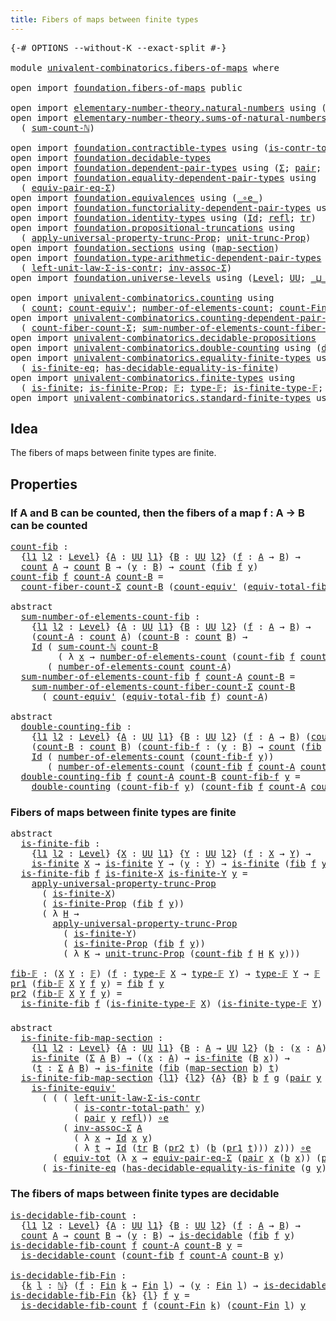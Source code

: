 ```yaml
---
title: Fibers of maps between finite types
---
```


<pre class="Agda"><a id="61" class="Symbol">{-#</a> <a id="65" class="Keyword">OPTIONS</a> <a id="73" class="Pragma">--without-K</a> <a id="85" class="Pragma">--exact-split</a> <a id="99" class="Symbol">#-}</a>

<a id="104" class="Keyword">module</a> <a id="111" href="univalent-combinatorics.fibers-of-maps.html" class="Module">univalent-combinatorics.fibers-of-maps</a> <a id="150" class="Keyword">where</a>

<a id="157" class="Keyword">open</a> <a id="162" class="Keyword">import</a> <a id="169" href="foundation.fibers-of-maps.html" class="Module">foundation.fibers-of-maps</a> <a id="195" class="Keyword">public</a>

<a id="203" class="Keyword">open</a> <a id="208" class="Keyword">import</a> <a id="215" href="elementary-number-theory.natural-numbers.html" class="Module">elementary-number-theory.natural-numbers</a> <a id="256" class="Keyword">using</a> <a id="262" class="Symbol">(</a><a id="263" href="elementary-number-theory.natural-numbers.html#1548" class="Datatype">ℕ</a><a id="264" class="Symbol">)</a>
<a id="266" class="Keyword">open</a> <a id="271" class="Keyword">import</a> <a id="278" href="elementary-number-theory.sums-of-natural-numbers.html" class="Module">elementary-number-theory.sums-of-natural-numbers</a> <a id="327" class="Keyword">using</a>
  <a id="335" class="Symbol">(</a> <a id="337" href="elementary-number-theory.sums-of-natural-numbers.html#1661" class="Function">sum-count-ℕ</a><a id="348" class="Symbol">)</a>

<a id="351" class="Keyword">open</a> <a id="356" class="Keyword">import</a> <a id="363" href="foundation.contractible-types.html" class="Module">foundation.contractible-types</a> <a id="393" class="Keyword">using</a> <a id="399" class="Symbol">(</a><a id="400" href="foundation-core.contractible-types.html#2264" class="Function">is-contr-total-path&#39;</a><a id="420" class="Symbol">)</a>
<a id="422" class="Keyword">open</a> <a id="427" class="Keyword">import</a> <a id="434" href="foundation.decidable-types.html" class="Module">foundation.decidable-types</a>
<a id="461" class="Keyword">open</a> <a id="466" class="Keyword">import</a> <a id="473" href="foundation.dependent-pair-types.html" class="Module">foundation.dependent-pair-types</a> <a id="505" class="Keyword">using</a> <a id="511" class="Symbol">(</a><a id="512" href="foundation-core.dependent-pair-types.html#515" class="Record">Σ</a><a id="513" class="Symbol">;</a> <a id="515" href="foundation-core.dependent-pair-types.html#588" class="InductiveConstructor">pair</a><a id="519" class="Symbol">;</a> <a id="521" href="foundation-core.dependent-pair-types.html#605" class="Field">pr1</a><a id="524" class="Symbol">;</a> <a id="526" href="foundation-core.dependent-pair-types.html#617" class="Field">pr2</a><a id="529" class="Symbol">)</a>
<a id="531" class="Keyword">open</a> <a id="536" class="Keyword">import</a> <a id="543" href="foundation.equality-dependent-pair-types.html" class="Module">foundation.equality-dependent-pair-types</a> <a id="584" class="Keyword">using</a>
  <a id="592" class="Symbol">(</a> <a id="594" href="foundation-core.equality-dependent-pair-types.html#2404" class="Function">equiv-pair-eq-Σ</a><a id="609" class="Symbol">)</a>
<a id="611" class="Keyword">open</a> <a id="616" class="Keyword">import</a> <a id="623" href="foundation.equivalences.html" class="Module">foundation.equivalences</a> <a id="647" class="Keyword">using</a> <a id="653" class="Symbol">(</a><a id="654" href="foundation-core.equivalences.html#7869" class="Function Operator">_∘e_</a><a id="658" class="Symbol">)</a>
<a id="660" class="Keyword">open</a> <a id="665" class="Keyword">import</a> <a id="672" href="foundation.functoriality-dependent-pair-types.html" class="Module">foundation.functoriality-dependent-pair-types</a> <a id="718" class="Keyword">using</a> <a id="724" class="Symbol">(</a><a id="725" href="foundation-core.functoriality-dependent-pair-types.html#7267" class="Function">equiv-tot</a><a id="734" class="Symbol">)</a>
<a id="736" class="Keyword">open</a> <a id="741" class="Keyword">import</a> <a id="748" href="foundation.identity-types.html" class="Module">foundation.identity-types</a> <a id="774" class="Keyword">using</a> <a id="780" class="Symbol">(</a><a id="781" href="foundation-core.identity-types.html#1767" class="Datatype">Id</a><a id="783" class="Symbol">;</a> <a id="785" href="foundation-core.identity-types.html#1820" class="InductiveConstructor">refl</a><a id="789" class="Symbol">;</a> <a id="791" href="foundation-core.identity-types.html#5702" class="Function">tr</a><a id="793" class="Symbol">)</a>
<a id="795" class="Keyword">open</a> <a id="800" class="Keyword">import</a> <a id="807" href="foundation.propositional-truncations.html" class="Module">foundation.propositional-truncations</a> <a id="844" class="Keyword">using</a>
  <a id="852" class="Symbol">(</a> <a id="854" href="foundation.propositional-truncations.html#5775" class="Function">apply-universal-property-trunc-Prop</a><a id="889" class="Symbol">;</a> <a id="891" href="foundation.propositional-truncations.html#2293" class="Function">unit-trunc-Prop</a><a id="906" class="Symbol">)</a>
<a id="908" class="Keyword">open</a> <a id="913" class="Keyword">import</a> <a id="920" href="foundation.sections.html" class="Module">foundation.sections</a> <a id="940" class="Keyword">using</a> <a id="946" class="Symbol">(</a><a id="947" href="foundation.sections.html#1761" class="Function">map-section</a><a id="958" class="Symbol">)</a>
<a id="960" class="Keyword">open</a> <a id="965" class="Keyword">import</a> <a id="972" href="foundation.type-arithmetic-dependent-pair-types.html" class="Module">foundation.type-arithmetic-dependent-pair-types</a> <a id="1020" class="Keyword">using</a>
  <a id="1028" class="Symbol">(</a> <a id="1030" href="foundation-core.type-arithmetic-dependent-pair-types.html#3090" class="Function">left-unit-law-Σ-is-contr</a><a id="1054" class="Symbol">;</a> <a id="1056" href="foundation-core.type-arithmetic-dependent-pair-types.html#5808" class="Function">inv-assoc-Σ</a><a id="1067" class="Symbol">)</a>
<a id="1069" class="Keyword">open</a> <a id="1074" class="Keyword">import</a> <a id="1081" href="foundation.universe-levels.html" class="Module">foundation.universe-levels</a> <a id="1108" class="Keyword">using</a> <a id="1114" class="Symbol">(</a><a id="1115" href="Agda.Primitive.html#597" class="Postulate">Level</a><a id="1120" class="Symbol">;</a> <a id="1122" href="foundation-core.universe-levels.html#235" class="Primitive">UU</a><a id="1124" class="Symbol">;</a> <a id="1126" href="Agda.Primitive.html#810" class="Primitive Operator">_⊔_</a><a id="1129" class="Symbol">)</a>

<a id="1132" class="Keyword">open</a> <a id="1137" class="Keyword">import</a> <a id="1144" href="univalent-combinatorics.counting.html" class="Module">univalent-combinatorics.counting</a> <a id="1177" class="Keyword">using</a>
  <a id="1185" class="Symbol">(</a> <a id="1187" href="univalent-combinatorics.counting.html#1901" class="Function">count</a><a id="1192" class="Symbol">;</a> <a id="1194" href="univalent-combinatorics.counting.html#3709" class="Function">count-equiv&#39;</a><a id="1206" class="Symbol">;</a> <a id="1208" href="univalent-combinatorics.counting.html#2029" class="Function">number-of-elements-count</a><a id="1232" class="Symbol">;</a> <a id="1234" href="univalent-combinatorics.counting.html#3010" class="Function">count-Fin</a><a id="1243" class="Symbol">)</a>
<a id="1245" class="Keyword">open</a> <a id="1250" class="Keyword">import</a> <a id="1257" href="univalent-combinatorics.counting-dependent-pair-types.html" class="Module">univalent-combinatorics.counting-dependent-pair-types</a> <a id="1311" class="Keyword">using</a>
  <a id="1319" class="Symbol">(</a> <a id="1321" href="univalent-combinatorics.counting-dependent-pair-types.html#5328" class="Function">count-fiber-count-Σ</a><a id="1340" class="Symbol">;</a> <a id="1342" href="univalent-combinatorics.counting-dependent-pair-types.html#9018" class="Function">sum-number-of-elements-count-fiber-count-Σ</a><a id="1384" class="Symbol">)</a>
<a id="1386" class="Keyword">open</a> <a id="1391" class="Keyword">import</a> <a id="1398" href="univalent-combinatorics.decidable-propositions.html" class="Module">univalent-combinatorics.decidable-propositions</a>
<a id="1445" class="Keyword">open</a> <a id="1450" class="Keyword">import</a> <a id="1457" href="univalent-combinatorics.double-counting.html" class="Module">univalent-combinatorics.double-counting</a> <a id="1497" class="Keyword">using</a> <a id="1503" class="Symbol">(</a><a id="1504" href="univalent-combinatorics.double-counting.html#1110" class="Function">double-counting</a><a id="1519" class="Symbol">)</a>
<a id="1521" class="Keyword">open</a> <a id="1526" class="Keyword">import</a> <a id="1533" href="univalent-combinatorics.equality-finite-types.html" class="Module">univalent-combinatorics.equality-finite-types</a> <a id="1579" class="Keyword">using</a>
  <a id="1587" class="Symbol">(</a> <a id="1589" href="univalent-combinatorics.equality-finite-types.html#2625" class="Function">is-finite-eq</a><a id="1601" class="Symbol">;</a> <a id="1603" href="univalent-combinatorics.equality-finite-types.html#1723" class="Function">has-decidable-equality-is-finite</a><a id="1635" class="Symbol">)</a>
<a id="1637" class="Keyword">open</a> <a id="1642" class="Keyword">import</a> <a id="1649" href="univalent-combinatorics.finite-types.html" class="Module">univalent-combinatorics.finite-types</a> <a id="1686" class="Keyword">using</a>
  <a id="1694" class="Symbol">(</a> <a id="1696" href="univalent-combinatorics.finite-types.html#4139" class="Function">is-finite</a><a id="1705" class="Symbol">;</a> <a id="1707" href="univalent-combinatorics.finite-types.html#4048" class="Function">is-finite-Prop</a><a id="1721" class="Symbol">;</a> <a id="1723" href="univalent-combinatorics.finite-types.html#4878" class="Function">𝔽</a><a id="1724" class="Symbol">;</a> <a id="1726" href="univalent-combinatorics.finite-types.html#4917" class="Function">type-𝔽</a><a id="1732" class="Symbol">;</a> <a id="1734" href="univalent-combinatorics.finite-types.html#4962" class="Function">is-finite-type-𝔽</a><a id="1750" class="Symbol">;</a> <a id="1752" href="univalent-combinatorics.finite-types.html#7296" class="Function">is-finite-equiv&#39;</a><a id="1768" class="Symbol">)</a>
<a id="1770" class="Keyword">open</a> <a id="1775" class="Keyword">import</a> <a id="1782" href="univalent-combinatorics.standard-finite-types.html" class="Module">univalent-combinatorics.standard-finite-types</a> <a id="1828" class="Keyword">using</a> <a id="1834" class="Symbol">(</a><a id="1835" href="univalent-combinatorics.standard-finite-types.html#2392" class="Function">Fin</a><a id="1838" class="Symbol">)</a>
</pre>
## Idea

The fibers of maps between finite types are finite.

## Properties

### If A and B can be counted, then the fibers of a map f : A → B can be counted

<pre class="Agda"><a id="count-fib"></a><a id="2012" href="univalent-combinatorics.fibers-of-maps.html#2012" class="Function">count-fib</a> <a id="2022" class="Symbol">:</a>
  <a id="2026" class="Symbol">{</a><a id="2027" href="univalent-combinatorics.fibers-of-maps.html#2027" class="Bound">l1</a> <a id="2030" href="univalent-combinatorics.fibers-of-maps.html#2030" class="Bound">l2</a> <a id="2033" class="Symbol">:</a> <a id="2035" href="Agda.Primitive.html#597" class="Postulate">Level</a><a id="2040" class="Symbol">}</a> <a id="2042" class="Symbol">{</a><a id="2043" href="univalent-combinatorics.fibers-of-maps.html#2043" class="Bound">A</a> <a id="2045" class="Symbol">:</a> <a id="2047" href="foundation-core.universe-levels.html#235" class="Primitive">UU</a> <a id="2050" href="univalent-combinatorics.fibers-of-maps.html#2027" class="Bound">l1</a><a id="2052" class="Symbol">}</a> <a id="2054" class="Symbol">{</a><a id="2055" href="univalent-combinatorics.fibers-of-maps.html#2055" class="Bound">B</a> <a id="2057" class="Symbol">:</a> <a id="2059" href="foundation-core.universe-levels.html#235" class="Primitive">UU</a> <a id="2062" href="univalent-combinatorics.fibers-of-maps.html#2030" class="Bound">l2</a><a id="2064" class="Symbol">}</a> <a id="2066" class="Symbol">(</a><a id="2067" href="univalent-combinatorics.fibers-of-maps.html#2067" class="Bound">f</a> <a id="2069" class="Symbol">:</a> <a id="2071" href="univalent-combinatorics.fibers-of-maps.html#2043" class="Bound">A</a> <a id="2073" class="Symbol">→</a> <a id="2075" href="univalent-combinatorics.fibers-of-maps.html#2055" class="Bound">B</a><a id="2076" class="Symbol">)</a> <a id="2078" class="Symbol">→</a>
  <a id="2082" href="univalent-combinatorics.counting.html#1901" class="Function">count</a> <a id="2088" href="univalent-combinatorics.fibers-of-maps.html#2043" class="Bound">A</a> <a id="2090" class="Symbol">→</a> <a id="2092" href="univalent-combinatorics.counting.html#1901" class="Function">count</a> <a id="2098" href="univalent-combinatorics.fibers-of-maps.html#2055" class="Bound">B</a> <a id="2100" class="Symbol">→</a> <a id="2102" class="Symbol">(</a><a id="2103" href="univalent-combinatorics.fibers-of-maps.html#2103" class="Bound">y</a> <a id="2105" class="Symbol">:</a> <a id="2107" href="univalent-combinatorics.fibers-of-maps.html#2055" class="Bound">B</a><a id="2108" class="Symbol">)</a> <a id="2110" class="Symbol">→</a> <a id="2112" href="univalent-combinatorics.counting.html#1901" class="Function">count</a> <a id="2118" class="Symbol">(</a><a id="2119" href="foundation-core.fibers-of-maps.html#942" class="Function">fib</a> <a id="2123" href="univalent-combinatorics.fibers-of-maps.html#2067" class="Bound">f</a> <a id="2125" href="univalent-combinatorics.fibers-of-maps.html#2103" class="Bound">y</a><a id="2126" class="Symbol">)</a>
<a id="2128" href="univalent-combinatorics.fibers-of-maps.html#2012" class="Function">count-fib</a> <a id="2138" href="univalent-combinatorics.fibers-of-maps.html#2138" class="Bound">f</a> <a id="2140" href="univalent-combinatorics.fibers-of-maps.html#2140" class="Bound">count-A</a> <a id="2148" href="univalent-combinatorics.fibers-of-maps.html#2148" class="Bound">count-B</a> <a id="2156" class="Symbol">=</a>
  <a id="2160" href="univalent-combinatorics.counting-dependent-pair-types.html#5328" class="Function">count-fiber-count-Σ</a> <a id="2180" href="univalent-combinatorics.fibers-of-maps.html#2148" class="Bound">count-B</a> <a id="2188" class="Symbol">(</a><a id="2189" href="univalent-combinatorics.counting.html#3709" class="Function">count-equiv&#39;</a> <a id="2202" class="Symbol">(</a><a id="2203" href="foundation-core.fibers-of-maps.html#8040" class="Function">equiv-total-fib</a> <a id="2219" href="univalent-combinatorics.fibers-of-maps.html#2138" class="Bound">f</a><a id="2220" class="Symbol">)</a> <a id="2222" href="univalent-combinatorics.fibers-of-maps.html#2140" class="Bound">count-A</a><a id="2229" class="Symbol">)</a>

<a id="2232" class="Keyword">abstract</a>
  <a id="sum-number-of-elements-count-fib"></a><a id="2243" href="univalent-combinatorics.fibers-of-maps.html#2243" class="Function">sum-number-of-elements-count-fib</a> <a id="2276" class="Symbol">:</a>
    <a id="2282" class="Symbol">{</a><a id="2283" href="univalent-combinatorics.fibers-of-maps.html#2283" class="Bound">l1</a> <a id="2286" href="univalent-combinatorics.fibers-of-maps.html#2286" class="Bound">l2</a> <a id="2289" class="Symbol">:</a> <a id="2291" href="Agda.Primitive.html#597" class="Postulate">Level</a><a id="2296" class="Symbol">}</a> <a id="2298" class="Symbol">{</a><a id="2299" href="univalent-combinatorics.fibers-of-maps.html#2299" class="Bound">A</a> <a id="2301" class="Symbol">:</a> <a id="2303" href="foundation-core.universe-levels.html#235" class="Primitive">UU</a> <a id="2306" href="univalent-combinatorics.fibers-of-maps.html#2283" class="Bound">l1</a><a id="2308" class="Symbol">}</a> <a id="2310" class="Symbol">{</a><a id="2311" href="univalent-combinatorics.fibers-of-maps.html#2311" class="Bound">B</a> <a id="2313" class="Symbol">:</a> <a id="2315" href="foundation-core.universe-levels.html#235" class="Primitive">UU</a> <a id="2318" href="univalent-combinatorics.fibers-of-maps.html#2286" class="Bound">l2</a><a id="2320" class="Symbol">}</a> <a id="2322" class="Symbol">(</a><a id="2323" href="univalent-combinatorics.fibers-of-maps.html#2323" class="Bound">f</a> <a id="2325" class="Symbol">:</a> <a id="2327" href="univalent-combinatorics.fibers-of-maps.html#2299" class="Bound">A</a> <a id="2329" class="Symbol">→</a> <a id="2331" href="univalent-combinatorics.fibers-of-maps.html#2311" class="Bound">B</a><a id="2332" class="Symbol">)</a> <a id="2334" class="Symbol">→</a>
    <a id="2340" class="Symbol">(</a><a id="2341" href="univalent-combinatorics.fibers-of-maps.html#2341" class="Bound">count-A</a> <a id="2349" class="Symbol">:</a> <a id="2351" href="univalent-combinatorics.counting.html#1901" class="Function">count</a> <a id="2357" href="univalent-combinatorics.fibers-of-maps.html#2299" class="Bound">A</a><a id="2358" class="Symbol">)</a> <a id="2360" class="Symbol">(</a><a id="2361" href="univalent-combinatorics.fibers-of-maps.html#2361" class="Bound">count-B</a> <a id="2369" class="Symbol">:</a> <a id="2371" href="univalent-combinatorics.counting.html#1901" class="Function">count</a> <a id="2377" href="univalent-combinatorics.fibers-of-maps.html#2311" class="Bound">B</a><a id="2378" class="Symbol">)</a> <a id="2380" class="Symbol">→</a>
    <a id="2386" href="foundation-core.identity-types.html#1767" class="Datatype">Id</a> <a id="2389" class="Symbol">(</a> <a id="2391" href="elementary-number-theory.sums-of-natural-numbers.html#1661" class="Function">sum-count-ℕ</a> <a id="2403" href="univalent-combinatorics.fibers-of-maps.html#2361" class="Bound">count-B</a>
         <a id="2420" class="Symbol">(</a> <a id="2422" class="Symbol">λ</a> <a id="2424" href="univalent-combinatorics.fibers-of-maps.html#2424" class="Bound">x</a> <a id="2426" class="Symbol">→</a> <a id="2428" href="univalent-combinatorics.counting.html#2029" class="Function">number-of-elements-count</a> <a id="2453" class="Symbol">(</a><a id="2454" href="univalent-combinatorics.fibers-of-maps.html#2012" class="Function">count-fib</a> <a id="2464" href="univalent-combinatorics.fibers-of-maps.html#2323" class="Bound">f</a> <a id="2466" href="univalent-combinatorics.fibers-of-maps.html#2341" class="Bound">count-A</a> <a id="2474" href="univalent-combinatorics.fibers-of-maps.html#2361" class="Bound">count-B</a> <a id="2482" href="univalent-combinatorics.fibers-of-maps.html#2424" class="Bound">x</a><a id="2483" class="Symbol">)))</a>
       <a id="2494" class="Symbol">(</a> <a id="2496" href="univalent-combinatorics.counting.html#2029" class="Function">number-of-elements-count</a> <a id="2521" href="univalent-combinatorics.fibers-of-maps.html#2341" class="Bound">count-A</a><a id="2528" class="Symbol">)</a>
  <a id="2532" href="univalent-combinatorics.fibers-of-maps.html#2243" class="Function">sum-number-of-elements-count-fib</a> <a id="2565" href="univalent-combinatorics.fibers-of-maps.html#2565" class="Bound">f</a> <a id="2567" href="univalent-combinatorics.fibers-of-maps.html#2567" class="Bound">count-A</a> <a id="2575" href="univalent-combinatorics.fibers-of-maps.html#2575" class="Bound">count-B</a> <a id="2583" class="Symbol">=</a>
    <a id="2589" href="univalent-combinatorics.counting-dependent-pair-types.html#9018" class="Function">sum-number-of-elements-count-fiber-count-Σ</a> <a id="2632" href="univalent-combinatorics.fibers-of-maps.html#2575" class="Bound">count-B</a>
      <a id="2646" class="Symbol">(</a> <a id="2648" href="univalent-combinatorics.counting.html#3709" class="Function">count-equiv&#39;</a> <a id="2661" class="Symbol">(</a><a id="2662" href="foundation-core.fibers-of-maps.html#8040" class="Function">equiv-total-fib</a> <a id="2678" href="univalent-combinatorics.fibers-of-maps.html#2565" class="Bound">f</a><a id="2679" class="Symbol">)</a> <a id="2681" href="univalent-combinatorics.fibers-of-maps.html#2567" class="Bound">count-A</a><a id="2688" class="Symbol">)</a>

<a id="2691" class="Keyword">abstract</a>
  <a id="double-counting-fib"></a><a id="2702" href="univalent-combinatorics.fibers-of-maps.html#2702" class="Function">double-counting-fib</a> <a id="2722" class="Symbol">:</a>
    <a id="2728" class="Symbol">{</a><a id="2729" href="univalent-combinatorics.fibers-of-maps.html#2729" class="Bound">l1</a> <a id="2732" href="univalent-combinatorics.fibers-of-maps.html#2732" class="Bound">l2</a> <a id="2735" class="Symbol">:</a> <a id="2737" href="Agda.Primitive.html#597" class="Postulate">Level</a><a id="2742" class="Symbol">}</a> <a id="2744" class="Symbol">{</a><a id="2745" href="univalent-combinatorics.fibers-of-maps.html#2745" class="Bound">A</a> <a id="2747" class="Symbol">:</a> <a id="2749" href="foundation-core.universe-levels.html#235" class="Primitive">UU</a> <a id="2752" href="univalent-combinatorics.fibers-of-maps.html#2729" class="Bound">l1</a><a id="2754" class="Symbol">}</a> <a id="2756" class="Symbol">{</a><a id="2757" href="univalent-combinatorics.fibers-of-maps.html#2757" class="Bound">B</a> <a id="2759" class="Symbol">:</a> <a id="2761" href="foundation-core.universe-levels.html#235" class="Primitive">UU</a> <a id="2764" href="univalent-combinatorics.fibers-of-maps.html#2732" class="Bound">l2</a><a id="2766" class="Symbol">}</a> <a id="2768" class="Symbol">(</a><a id="2769" href="univalent-combinatorics.fibers-of-maps.html#2769" class="Bound">f</a> <a id="2771" class="Symbol">:</a> <a id="2773" href="univalent-combinatorics.fibers-of-maps.html#2745" class="Bound">A</a> <a id="2775" class="Symbol">→</a> <a id="2777" href="univalent-combinatorics.fibers-of-maps.html#2757" class="Bound">B</a><a id="2778" class="Symbol">)</a> <a id="2780" class="Symbol">(</a><a id="2781" href="univalent-combinatorics.fibers-of-maps.html#2781" class="Bound">count-A</a> <a id="2789" class="Symbol">:</a> <a id="2791" href="univalent-combinatorics.counting.html#1901" class="Function">count</a> <a id="2797" href="univalent-combinatorics.fibers-of-maps.html#2745" class="Bound">A</a><a id="2798" class="Symbol">)</a> <a id="2800" class="Symbol">→</a>
    <a id="2806" class="Symbol">(</a><a id="2807" href="univalent-combinatorics.fibers-of-maps.html#2807" class="Bound">count-B</a> <a id="2815" class="Symbol">:</a> <a id="2817" href="univalent-combinatorics.counting.html#1901" class="Function">count</a> <a id="2823" href="univalent-combinatorics.fibers-of-maps.html#2757" class="Bound">B</a><a id="2824" class="Symbol">)</a> <a id="2826" class="Symbol">(</a><a id="2827" href="univalent-combinatorics.fibers-of-maps.html#2827" class="Bound">count-fib-f</a> <a id="2839" class="Symbol">:</a> <a id="2841" class="Symbol">(</a><a id="2842" href="univalent-combinatorics.fibers-of-maps.html#2842" class="Bound">y</a> <a id="2844" class="Symbol">:</a> <a id="2846" href="univalent-combinatorics.fibers-of-maps.html#2757" class="Bound">B</a><a id="2847" class="Symbol">)</a> <a id="2849" class="Symbol">→</a> <a id="2851" href="univalent-combinatorics.counting.html#1901" class="Function">count</a> <a id="2857" class="Symbol">(</a><a id="2858" href="foundation-core.fibers-of-maps.html#942" class="Function">fib</a> <a id="2862" href="univalent-combinatorics.fibers-of-maps.html#2769" class="Bound">f</a> <a id="2864" href="univalent-combinatorics.fibers-of-maps.html#2842" class="Bound">y</a><a id="2865" class="Symbol">))</a> <a id="2868" class="Symbol">(</a><a id="2869" href="univalent-combinatorics.fibers-of-maps.html#2869" class="Bound">y</a> <a id="2871" class="Symbol">:</a> <a id="2873" href="univalent-combinatorics.fibers-of-maps.html#2757" class="Bound">B</a><a id="2874" class="Symbol">)</a> <a id="2876" class="Symbol">→</a>
    <a id="2882" href="foundation-core.identity-types.html#1767" class="Datatype">Id</a> <a id="2885" class="Symbol">(</a> <a id="2887" href="univalent-combinatorics.counting.html#2029" class="Function">number-of-elements-count</a> <a id="2912" class="Symbol">(</a><a id="2913" href="univalent-combinatorics.fibers-of-maps.html#2827" class="Bound">count-fib-f</a> <a id="2925" href="univalent-combinatorics.fibers-of-maps.html#2869" class="Bound">y</a><a id="2926" class="Symbol">))</a>
       <a id="2936" class="Symbol">(</a> <a id="2938" href="univalent-combinatorics.counting.html#2029" class="Function">number-of-elements-count</a> <a id="2963" class="Symbol">(</a><a id="2964" href="univalent-combinatorics.fibers-of-maps.html#2012" class="Function">count-fib</a> <a id="2974" href="univalent-combinatorics.fibers-of-maps.html#2769" class="Bound">f</a> <a id="2976" href="univalent-combinatorics.fibers-of-maps.html#2781" class="Bound">count-A</a> <a id="2984" href="univalent-combinatorics.fibers-of-maps.html#2807" class="Bound">count-B</a> <a id="2992" href="univalent-combinatorics.fibers-of-maps.html#2869" class="Bound">y</a><a id="2993" class="Symbol">))</a>
  <a id="2998" href="univalent-combinatorics.fibers-of-maps.html#2702" class="Function">double-counting-fib</a> <a id="3018" href="univalent-combinatorics.fibers-of-maps.html#3018" class="Bound">f</a> <a id="3020" href="univalent-combinatorics.fibers-of-maps.html#3020" class="Bound">count-A</a> <a id="3028" href="univalent-combinatorics.fibers-of-maps.html#3028" class="Bound">count-B</a> <a id="3036" href="univalent-combinatorics.fibers-of-maps.html#3036" class="Bound">count-fib-f</a> <a id="3048" href="univalent-combinatorics.fibers-of-maps.html#3048" class="Bound">y</a> <a id="3050" class="Symbol">=</a>
    <a id="3056" href="univalent-combinatorics.double-counting.html#1110" class="Function">double-counting</a> <a id="3072" class="Symbol">(</a><a id="3073" href="univalent-combinatorics.fibers-of-maps.html#3036" class="Bound">count-fib-f</a> <a id="3085" href="univalent-combinatorics.fibers-of-maps.html#3048" class="Bound">y</a><a id="3086" class="Symbol">)</a> <a id="3088" class="Symbol">(</a><a id="3089" href="univalent-combinatorics.fibers-of-maps.html#2012" class="Function">count-fib</a> <a id="3099" href="univalent-combinatorics.fibers-of-maps.html#3018" class="Bound">f</a> <a id="3101" href="univalent-combinatorics.fibers-of-maps.html#3020" class="Bound">count-A</a> <a id="3109" href="univalent-combinatorics.fibers-of-maps.html#3028" class="Bound">count-B</a> <a id="3117" href="univalent-combinatorics.fibers-of-maps.html#3048" class="Bound">y</a><a id="3118" class="Symbol">)</a>
</pre>
### Fibers of maps between finite types are finite

<pre class="Agda"><a id="3185" class="Keyword">abstract</a>
  <a id="is-finite-fib"></a><a id="3196" href="univalent-combinatorics.fibers-of-maps.html#3196" class="Function">is-finite-fib</a> <a id="3210" class="Symbol">:</a>
    <a id="3216" class="Symbol">{</a><a id="3217" href="univalent-combinatorics.fibers-of-maps.html#3217" class="Bound">l1</a> <a id="3220" href="univalent-combinatorics.fibers-of-maps.html#3220" class="Bound">l2</a> <a id="3223" class="Symbol">:</a> <a id="3225" href="Agda.Primitive.html#597" class="Postulate">Level</a><a id="3230" class="Symbol">}</a> <a id="3232" class="Symbol">{</a><a id="3233" href="univalent-combinatorics.fibers-of-maps.html#3233" class="Bound">X</a> <a id="3235" class="Symbol">:</a> <a id="3237" href="foundation-core.universe-levels.html#235" class="Primitive">UU</a> <a id="3240" href="univalent-combinatorics.fibers-of-maps.html#3217" class="Bound">l1</a><a id="3242" class="Symbol">}</a> <a id="3244" class="Symbol">{</a><a id="3245" href="univalent-combinatorics.fibers-of-maps.html#3245" class="Bound">Y</a> <a id="3247" class="Symbol">:</a> <a id="3249" href="foundation-core.universe-levels.html#235" class="Primitive">UU</a> <a id="3252" href="univalent-combinatorics.fibers-of-maps.html#3220" class="Bound">l2</a><a id="3254" class="Symbol">}</a> <a id="3256" class="Symbol">(</a><a id="3257" href="univalent-combinatorics.fibers-of-maps.html#3257" class="Bound">f</a> <a id="3259" class="Symbol">:</a> <a id="3261" href="univalent-combinatorics.fibers-of-maps.html#3233" class="Bound">X</a> <a id="3263" class="Symbol">→</a> <a id="3265" href="univalent-combinatorics.fibers-of-maps.html#3245" class="Bound">Y</a><a id="3266" class="Symbol">)</a> <a id="3268" class="Symbol">→</a>
    <a id="3274" href="univalent-combinatorics.finite-types.html#4139" class="Function">is-finite</a> <a id="3284" href="univalent-combinatorics.fibers-of-maps.html#3233" class="Bound">X</a> <a id="3286" class="Symbol">→</a> <a id="3288" href="univalent-combinatorics.finite-types.html#4139" class="Function">is-finite</a> <a id="3298" href="univalent-combinatorics.fibers-of-maps.html#3245" class="Bound">Y</a> <a id="3300" class="Symbol">→</a> <a id="3302" class="Symbol">(</a><a id="3303" href="univalent-combinatorics.fibers-of-maps.html#3303" class="Bound">y</a> <a id="3305" class="Symbol">:</a> <a id="3307" href="univalent-combinatorics.fibers-of-maps.html#3245" class="Bound">Y</a><a id="3308" class="Symbol">)</a> <a id="3310" class="Symbol">→</a> <a id="3312" href="univalent-combinatorics.finite-types.html#4139" class="Function">is-finite</a> <a id="3322" class="Symbol">(</a><a id="3323" href="foundation-core.fibers-of-maps.html#942" class="Function">fib</a> <a id="3327" href="univalent-combinatorics.fibers-of-maps.html#3257" class="Bound">f</a> <a id="3329" href="univalent-combinatorics.fibers-of-maps.html#3303" class="Bound">y</a><a id="3330" class="Symbol">)</a>
  <a id="3334" href="univalent-combinatorics.fibers-of-maps.html#3196" class="Function">is-finite-fib</a> <a id="3348" href="univalent-combinatorics.fibers-of-maps.html#3348" class="Bound">f</a> <a id="3350" href="univalent-combinatorics.fibers-of-maps.html#3350" class="Bound">is-finite-X</a> <a id="3362" href="univalent-combinatorics.fibers-of-maps.html#3362" class="Bound">is-finite-Y</a> <a id="3374" href="univalent-combinatorics.fibers-of-maps.html#3374" class="Bound">y</a> <a id="3376" class="Symbol">=</a>
    <a id="3382" href="foundation.propositional-truncations.html#5775" class="Function">apply-universal-property-trunc-Prop</a>
      <a id="3424" class="Symbol">(</a> <a id="3426" href="univalent-combinatorics.fibers-of-maps.html#3350" class="Bound">is-finite-X</a><a id="3437" class="Symbol">)</a>
      <a id="3445" class="Symbol">(</a> <a id="3447" href="univalent-combinatorics.finite-types.html#4048" class="Function">is-finite-Prop</a> <a id="3462" class="Symbol">(</a><a id="3463" href="foundation-core.fibers-of-maps.html#942" class="Function">fib</a> <a id="3467" href="univalent-combinatorics.fibers-of-maps.html#3348" class="Bound">f</a> <a id="3469" href="univalent-combinatorics.fibers-of-maps.html#3374" class="Bound">y</a><a id="3470" class="Symbol">))</a>
      <a id="3479" class="Symbol">(</a> <a id="3481" class="Symbol">λ</a> <a id="3483" href="univalent-combinatorics.fibers-of-maps.html#3483" class="Bound">H</a> <a id="3485" class="Symbol">→</a>
        <a id="3495" href="foundation.propositional-truncations.html#5775" class="Function">apply-universal-property-trunc-Prop</a>
          <a id="3541" class="Symbol">(</a> <a id="3543" href="univalent-combinatorics.fibers-of-maps.html#3362" class="Bound">is-finite-Y</a><a id="3554" class="Symbol">)</a>
          <a id="3566" class="Symbol">(</a> <a id="3568" href="univalent-combinatorics.finite-types.html#4048" class="Function">is-finite-Prop</a> <a id="3583" class="Symbol">(</a><a id="3584" href="foundation-core.fibers-of-maps.html#942" class="Function">fib</a> <a id="3588" href="univalent-combinatorics.fibers-of-maps.html#3348" class="Bound">f</a> <a id="3590" href="univalent-combinatorics.fibers-of-maps.html#3374" class="Bound">y</a><a id="3591" class="Symbol">))</a>
          <a id="3604" class="Symbol">(</a> <a id="3606" class="Symbol">λ</a> <a id="3608" href="univalent-combinatorics.fibers-of-maps.html#3608" class="Bound">K</a> <a id="3610" class="Symbol">→</a> <a id="3612" href="foundation.propositional-truncations.html#2293" class="Function">unit-trunc-Prop</a> <a id="3628" class="Symbol">(</a><a id="3629" href="univalent-combinatorics.fibers-of-maps.html#2012" class="Function">count-fib</a> <a id="3639" href="univalent-combinatorics.fibers-of-maps.html#3348" class="Bound">f</a> <a id="3641" href="univalent-combinatorics.fibers-of-maps.html#3483" class="Bound">H</a> <a id="3643" href="univalent-combinatorics.fibers-of-maps.html#3608" class="Bound">K</a> <a id="3645" href="univalent-combinatorics.fibers-of-maps.html#3374" class="Bound">y</a><a id="3646" class="Symbol">)))</a>

<a id="fib-𝔽"></a><a id="3651" href="univalent-combinatorics.fibers-of-maps.html#3651" class="Function">fib-𝔽</a> <a id="3657" class="Symbol">:</a> <a id="3659" class="Symbol">(</a><a id="3660" href="univalent-combinatorics.fibers-of-maps.html#3660" class="Bound">X</a> <a id="3662" href="univalent-combinatorics.fibers-of-maps.html#3662" class="Bound">Y</a> <a id="3664" class="Symbol">:</a> <a id="3666" href="univalent-combinatorics.finite-types.html#4878" class="Function">𝔽</a><a id="3667" class="Symbol">)</a> <a id="3669" class="Symbol">(</a><a id="3670" href="univalent-combinatorics.fibers-of-maps.html#3670" class="Bound">f</a> <a id="3672" class="Symbol">:</a> <a id="3674" href="univalent-combinatorics.finite-types.html#4917" class="Function">type-𝔽</a> <a id="3681" href="univalent-combinatorics.fibers-of-maps.html#3660" class="Bound">X</a> <a id="3683" class="Symbol">→</a> <a id="3685" href="univalent-combinatorics.finite-types.html#4917" class="Function">type-𝔽</a> <a id="3692" href="univalent-combinatorics.fibers-of-maps.html#3662" class="Bound">Y</a><a id="3693" class="Symbol">)</a> <a id="3695" class="Symbol">→</a> <a id="3697" href="univalent-combinatorics.finite-types.html#4917" class="Function">type-𝔽</a> <a id="3704" href="univalent-combinatorics.fibers-of-maps.html#3662" class="Bound">Y</a> <a id="3706" class="Symbol">→</a> <a id="3708" href="univalent-combinatorics.finite-types.html#4878" class="Function">𝔽</a>
<a id="3710" href="foundation-core.dependent-pair-types.html#605" class="Field">pr1</a> <a id="3714" class="Symbol">(</a><a id="3715" href="univalent-combinatorics.fibers-of-maps.html#3651" class="Function">fib-𝔽</a> <a id="3721" href="univalent-combinatorics.fibers-of-maps.html#3721" class="Bound">X</a> <a id="3723" href="univalent-combinatorics.fibers-of-maps.html#3723" class="Bound">Y</a> <a id="3725" href="univalent-combinatorics.fibers-of-maps.html#3725" class="Bound">f</a> <a id="3727" href="univalent-combinatorics.fibers-of-maps.html#3727" class="Bound">y</a><a id="3728" class="Symbol">)</a> <a id="3730" class="Symbol">=</a> <a id="3732" href="foundation-core.fibers-of-maps.html#942" class="Function">fib</a> <a id="3736" href="univalent-combinatorics.fibers-of-maps.html#3725" class="Bound">f</a> <a id="3738" href="univalent-combinatorics.fibers-of-maps.html#3727" class="Bound">y</a>
<a id="3740" href="foundation-core.dependent-pair-types.html#617" class="Field">pr2</a> <a id="3744" class="Symbol">(</a><a id="3745" href="univalent-combinatorics.fibers-of-maps.html#3651" class="Function">fib-𝔽</a> <a id="3751" href="univalent-combinatorics.fibers-of-maps.html#3751" class="Bound">X</a> <a id="3753" href="univalent-combinatorics.fibers-of-maps.html#3753" class="Bound">Y</a> <a id="3755" href="univalent-combinatorics.fibers-of-maps.html#3755" class="Bound">f</a> <a id="3757" href="univalent-combinatorics.fibers-of-maps.html#3757" class="Bound">y</a><a id="3758" class="Symbol">)</a> <a id="3760" class="Symbol">=</a>
  <a id="3764" href="univalent-combinatorics.fibers-of-maps.html#3196" class="Function">is-finite-fib</a> <a id="3778" href="univalent-combinatorics.fibers-of-maps.html#3755" class="Bound">f</a> <a id="3780" class="Symbol">(</a><a id="3781" href="univalent-combinatorics.finite-types.html#4962" class="Function">is-finite-type-𝔽</a> <a id="3798" href="univalent-combinatorics.fibers-of-maps.html#3751" class="Bound">X</a><a id="3799" class="Symbol">)</a> <a id="3801" class="Symbol">(</a><a id="3802" href="univalent-combinatorics.finite-types.html#4962" class="Function">is-finite-type-𝔽</a> <a id="3819" href="univalent-combinatorics.fibers-of-maps.html#3753" class="Bound">Y</a><a id="3820" class="Symbol">)</a> <a id="3822" href="univalent-combinatorics.fibers-of-maps.html#3757" class="Bound">y</a>
</pre>
###

<pre class="Agda"><a id="3842" class="Keyword">abstract</a>
  <a id="is-finite-fib-map-section"></a><a id="3853" href="univalent-combinatorics.fibers-of-maps.html#3853" class="Function">is-finite-fib-map-section</a> <a id="3879" class="Symbol">:</a>
    <a id="3885" class="Symbol">{</a><a id="3886" href="univalent-combinatorics.fibers-of-maps.html#3886" class="Bound">l1</a> <a id="3889" href="univalent-combinatorics.fibers-of-maps.html#3889" class="Bound">l2</a> <a id="3892" class="Symbol">:</a> <a id="3894" href="Agda.Primitive.html#597" class="Postulate">Level</a><a id="3899" class="Symbol">}</a> <a id="3901" class="Symbol">{</a><a id="3902" href="univalent-combinatorics.fibers-of-maps.html#3902" class="Bound">A</a> <a id="3904" class="Symbol">:</a> <a id="3906" href="foundation-core.universe-levels.html#235" class="Primitive">UU</a> <a id="3909" href="univalent-combinatorics.fibers-of-maps.html#3886" class="Bound">l1</a><a id="3911" class="Symbol">}</a> <a id="3913" class="Symbol">{</a><a id="3914" href="univalent-combinatorics.fibers-of-maps.html#3914" class="Bound">B</a> <a id="3916" class="Symbol">:</a> <a id="3918" href="univalent-combinatorics.fibers-of-maps.html#3902" class="Bound">A</a> <a id="3920" class="Symbol">→</a> <a id="3922" href="foundation-core.universe-levels.html#235" class="Primitive">UU</a> <a id="3925" href="univalent-combinatorics.fibers-of-maps.html#3889" class="Bound">l2</a><a id="3927" class="Symbol">}</a> <a id="3929" class="Symbol">(</a><a id="3930" href="univalent-combinatorics.fibers-of-maps.html#3930" class="Bound">b</a> <a id="3932" class="Symbol">:</a> <a id="3934" class="Symbol">(</a><a id="3935" href="univalent-combinatorics.fibers-of-maps.html#3935" class="Bound">x</a> <a id="3937" class="Symbol">:</a> <a id="3939" href="univalent-combinatorics.fibers-of-maps.html#3902" class="Bound">A</a><a id="3940" class="Symbol">)</a> <a id="3942" class="Symbol">→</a> <a id="3944" href="univalent-combinatorics.fibers-of-maps.html#3914" class="Bound">B</a> <a id="3946" href="univalent-combinatorics.fibers-of-maps.html#3935" class="Bound">x</a><a id="3947" class="Symbol">)</a> <a id="3949" class="Symbol">→</a>
    <a id="3955" href="univalent-combinatorics.finite-types.html#4139" class="Function">is-finite</a> <a id="3965" class="Symbol">(</a><a id="3966" href="foundation-core.dependent-pair-types.html#515" class="Record">Σ</a> <a id="3968" href="univalent-combinatorics.fibers-of-maps.html#3902" class="Bound">A</a> <a id="3970" href="univalent-combinatorics.fibers-of-maps.html#3914" class="Bound">B</a><a id="3971" class="Symbol">)</a> <a id="3973" class="Symbol">→</a> <a id="3975" class="Symbol">((</a><a id="3977" href="univalent-combinatorics.fibers-of-maps.html#3977" class="Bound">x</a> <a id="3979" class="Symbol">:</a> <a id="3981" href="univalent-combinatorics.fibers-of-maps.html#3902" class="Bound">A</a><a id="3982" class="Symbol">)</a> <a id="3984" class="Symbol">→</a> <a id="3986" href="univalent-combinatorics.finite-types.html#4139" class="Function">is-finite</a> <a id="3996" class="Symbol">(</a><a id="3997" href="univalent-combinatorics.fibers-of-maps.html#3914" class="Bound">B</a> <a id="3999" href="univalent-combinatorics.fibers-of-maps.html#3977" class="Bound">x</a><a id="4000" class="Symbol">))</a> <a id="4003" class="Symbol">→</a>
    <a id="4009" class="Symbol">(</a><a id="4010" href="univalent-combinatorics.fibers-of-maps.html#4010" class="Bound">t</a> <a id="4012" class="Symbol">:</a> <a id="4014" href="foundation-core.dependent-pair-types.html#515" class="Record">Σ</a> <a id="4016" href="univalent-combinatorics.fibers-of-maps.html#3902" class="Bound">A</a> <a id="4018" href="univalent-combinatorics.fibers-of-maps.html#3914" class="Bound">B</a><a id="4019" class="Symbol">)</a> <a id="4021" class="Symbol">→</a> <a id="4023" href="univalent-combinatorics.finite-types.html#4139" class="Function">is-finite</a> <a id="4033" class="Symbol">(</a><a id="4034" href="foundation-core.fibers-of-maps.html#942" class="Function">fib</a> <a id="4038" class="Symbol">(</a><a id="4039" href="foundation.sections.html#1761" class="Function">map-section</a> <a id="4051" href="univalent-combinatorics.fibers-of-maps.html#3930" class="Bound">b</a><a id="4052" class="Symbol">)</a> <a id="4054" href="univalent-combinatorics.fibers-of-maps.html#4010" class="Bound">t</a><a id="4055" class="Symbol">)</a>
  <a id="4059" href="univalent-combinatorics.fibers-of-maps.html#3853" class="Function">is-finite-fib-map-section</a> <a id="4085" class="Symbol">{</a><a id="4086" href="univalent-combinatorics.fibers-of-maps.html#4086" class="Bound">l1</a><a id="4088" class="Symbol">}</a> <a id="4090" class="Symbol">{</a><a id="4091" href="univalent-combinatorics.fibers-of-maps.html#4091" class="Bound">l2</a><a id="4093" class="Symbol">}</a> <a id="4095" class="Symbol">{</a><a id="4096" href="univalent-combinatorics.fibers-of-maps.html#4096" class="Bound">A</a><a id="4097" class="Symbol">}</a> <a id="4099" class="Symbol">{</a><a id="4100" href="univalent-combinatorics.fibers-of-maps.html#4100" class="Bound">B</a><a id="4101" class="Symbol">}</a> <a id="4103" href="univalent-combinatorics.fibers-of-maps.html#4103" class="Bound">b</a> <a id="4105" href="univalent-combinatorics.fibers-of-maps.html#4105" class="Bound">f</a> <a id="4107" href="univalent-combinatorics.fibers-of-maps.html#4107" class="Bound">g</a> <a id="4109" class="Symbol">(</a><a id="4110" href="foundation-core.dependent-pair-types.html#588" class="InductiveConstructor">pair</a> <a id="4115" href="univalent-combinatorics.fibers-of-maps.html#4115" class="Bound">y</a> <a id="4117" href="univalent-combinatorics.fibers-of-maps.html#4117" class="Bound">z</a><a id="4118" class="Symbol">)</a> <a id="4120" class="Symbol">=</a>
    <a id="4126" href="univalent-combinatorics.finite-types.html#7296" class="Function">is-finite-equiv&#39;</a>
      <a id="4149" class="Symbol">(</a> <a id="4151" class="Symbol">(</a> <a id="4153" class="Symbol">(</a> <a id="4155" href="foundation-core.type-arithmetic-dependent-pair-types.html#3090" class="Function">left-unit-law-Σ-is-contr</a>
            <a id="4192" class="Symbol">(</a> <a id="4194" href="foundation-core.contractible-types.html#2264" class="Function">is-contr-total-path&#39;</a> <a id="4215" href="univalent-combinatorics.fibers-of-maps.html#4115" class="Bound">y</a><a id="4216" class="Symbol">)</a>
            <a id="4230" class="Symbol">(</a> <a id="4232" href="foundation-core.dependent-pair-types.html#588" class="InductiveConstructor">pair</a> <a id="4237" href="univalent-combinatorics.fibers-of-maps.html#4115" class="Bound">y</a> <a id="4239" href="foundation-core.identity-types.html#1820" class="InductiveConstructor">refl</a><a id="4243" class="Symbol">))</a> <a id="4246" href="foundation-core.equivalences.html#7869" class="Function Operator">∘e</a>
          <a id="4259" class="Symbol">(</a> <a id="4261" href="foundation-core.type-arithmetic-dependent-pair-types.html#5808" class="Function">inv-assoc-Σ</a> <a id="4273" href="univalent-combinatorics.fibers-of-maps.html#4096" class="Bound">A</a>
            <a id="4287" class="Symbol">(</a> <a id="4289" class="Symbol">λ</a> <a id="4291" href="univalent-combinatorics.fibers-of-maps.html#4291" class="Bound">x</a> <a id="4293" class="Symbol">→</a> <a id="4295" href="foundation-core.identity-types.html#1767" class="Datatype">Id</a> <a id="4298" href="univalent-combinatorics.fibers-of-maps.html#4291" class="Bound">x</a> <a id="4300" href="univalent-combinatorics.fibers-of-maps.html#4115" class="Bound">y</a><a id="4301" class="Symbol">)</a>
            <a id="4315" class="Symbol">(</a> <a id="4317" class="Symbol">λ</a> <a id="4319" href="univalent-combinatorics.fibers-of-maps.html#4319" class="Bound">t</a> <a id="4321" class="Symbol">→</a> <a id="4323" href="foundation-core.identity-types.html#1767" class="Datatype">Id</a> <a id="4326" class="Symbol">(</a><a id="4327" href="foundation-core.identity-types.html#5702" class="Function">tr</a> <a id="4330" href="univalent-combinatorics.fibers-of-maps.html#4100" class="Bound">B</a> <a id="4332" class="Symbol">(</a><a id="4333" href="foundation-core.dependent-pair-types.html#617" class="Field">pr2</a> <a id="4337" href="univalent-combinatorics.fibers-of-maps.html#4319" class="Bound">t</a><a id="4338" class="Symbol">)</a> <a id="4340" class="Symbol">(</a><a id="4341" href="univalent-combinatorics.fibers-of-maps.html#4103" class="Bound">b</a> <a id="4343" class="Symbol">(</a><a id="4344" href="foundation-core.dependent-pair-types.html#605" class="Field">pr1</a> <a id="4348" href="univalent-combinatorics.fibers-of-maps.html#4319" class="Bound">t</a><a id="4349" class="Symbol">)))</a> <a id="4353" href="univalent-combinatorics.fibers-of-maps.html#4117" class="Bound">z</a><a id="4354" class="Symbol">)))</a> <a id="4358" href="foundation-core.equivalences.html#7869" class="Function Operator">∘e</a>
        <a id="4369" class="Symbol">(</a> <a id="4371" href="foundation-core.functoriality-dependent-pair-types.html#7267" class="Function">equiv-tot</a> <a id="4381" class="Symbol">(λ</a> <a id="4384" href="univalent-combinatorics.fibers-of-maps.html#4384" class="Bound">x</a> <a id="4386" class="Symbol">→</a> <a id="4388" href="foundation-core.equality-dependent-pair-types.html#2404" class="Function">equiv-pair-eq-Σ</a> <a id="4404" class="Symbol">(</a><a id="4405" href="foundation-core.dependent-pair-types.html#588" class="InductiveConstructor">pair</a> <a id="4410" href="univalent-combinatorics.fibers-of-maps.html#4384" class="Bound">x</a> <a id="4412" class="Symbol">(</a><a id="4413" href="univalent-combinatorics.fibers-of-maps.html#4103" class="Bound">b</a> <a id="4415" href="univalent-combinatorics.fibers-of-maps.html#4384" class="Bound">x</a><a id="4416" class="Symbol">))</a> <a id="4419" class="Symbol">(</a><a id="4420" href="foundation-core.dependent-pair-types.html#588" class="InductiveConstructor">pair</a> <a id="4425" href="univalent-combinatorics.fibers-of-maps.html#4115" class="Bound">y</a> <a id="4427" href="univalent-combinatorics.fibers-of-maps.html#4117" class="Bound">z</a><a id="4428" class="Symbol">))))</a>
      <a id="4439" class="Symbol">(</a> <a id="4441" href="univalent-combinatorics.equality-finite-types.html#2625" class="Function">is-finite-eq</a> <a id="4454" class="Symbol">(</a><a id="4455" href="univalent-combinatorics.equality-finite-types.html#1723" class="Function">has-decidable-equality-is-finite</a> <a id="4488" class="Symbol">(</a><a id="4489" href="univalent-combinatorics.fibers-of-maps.html#4107" class="Bound">g</a> <a id="4491" href="univalent-combinatorics.fibers-of-maps.html#4115" class="Bound">y</a><a id="4492" class="Symbol">)))</a>
</pre>
### The fibers of maps between finite types are decidable

<pre class="Agda"><a id="is-decidable-fib-count"></a><a id="4568" href="univalent-combinatorics.fibers-of-maps.html#4568" class="Function">is-decidable-fib-count</a> <a id="4591" class="Symbol">:</a>
  <a id="4595" class="Symbol">{</a><a id="4596" href="univalent-combinatorics.fibers-of-maps.html#4596" class="Bound">l1</a> <a id="4599" href="univalent-combinatorics.fibers-of-maps.html#4599" class="Bound">l2</a> <a id="4602" class="Symbol">:</a> <a id="4604" href="Agda.Primitive.html#597" class="Postulate">Level</a><a id="4609" class="Symbol">}</a> <a id="4611" class="Symbol">{</a><a id="4612" href="univalent-combinatorics.fibers-of-maps.html#4612" class="Bound">A</a> <a id="4614" class="Symbol">:</a> <a id="4616" href="foundation-core.universe-levels.html#235" class="Primitive">UU</a> <a id="4619" href="univalent-combinatorics.fibers-of-maps.html#4596" class="Bound">l1</a><a id="4621" class="Symbol">}</a> <a id="4623" class="Symbol">{</a><a id="4624" href="univalent-combinatorics.fibers-of-maps.html#4624" class="Bound">B</a> <a id="4626" class="Symbol">:</a> <a id="4628" href="foundation-core.universe-levels.html#235" class="Primitive">UU</a> <a id="4631" href="univalent-combinatorics.fibers-of-maps.html#4599" class="Bound">l2</a><a id="4633" class="Symbol">}</a> <a id="4635" class="Symbol">(</a><a id="4636" href="univalent-combinatorics.fibers-of-maps.html#4636" class="Bound">f</a> <a id="4638" class="Symbol">:</a> <a id="4640" href="univalent-combinatorics.fibers-of-maps.html#4612" class="Bound">A</a> <a id="4642" class="Symbol">→</a> <a id="4644" href="univalent-combinatorics.fibers-of-maps.html#4624" class="Bound">B</a><a id="4645" class="Symbol">)</a> <a id="4647" class="Symbol">→</a>
  <a id="4651" href="univalent-combinatorics.counting.html#1901" class="Function">count</a> <a id="4657" href="univalent-combinatorics.fibers-of-maps.html#4612" class="Bound">A</a> <a id="4659" class="Symbol">→</a> <a id="4661" href="univalent-combinatorics.counting.html#1901" class="Function">count</a> <a id="4667" href="univalent-combinatorics.fibers-of-maps.html#4624" class="Bound">B</a> <a id="4669" class="Symbol">→</a> <a id="4671" class="Symbol">(</a><a id="4672" href="univalent-combinatorics.fibers-of-maps.html#4672" class="Bound">y</a> <a id="4674" class="Symbol">:</a> <a id="4676" href="univalent-combinatorics.fibers-of-maps.html#4624" class="Bound">B</a><a id="4677" class="Symbol">)</a> <a id="4679" class="Symbol">→</a> <a id="4681" href="foundation.decidable-types.html#1915" class="Function">is-decidable</a> <a id="4694" class="Symbol">(</a><a id="4695" href="foundation-core.fibers-of-maps.html#942" class="Function">fib</a> <a id="4699" href="univalent-combinatorics.fibers-of-maps.html#4636" class="Bound">f</a> <a id="4701" href="univalent-combinatorics.fibers-of-maps.html#4672" class="Bound">y</a><a id="4702" class="Symbol">)</a>
<a id="4704" href="univalent-combinatorics.fibers-of-maps.html#4568" class="Function">is-decidable-fib-count</a> <a id="4727" href="univalent-combinatorics.fibers-of-maps.html#4727" class="Bound">f</a> <a id="4729" href="univalent-combinatorics.fibers-of-maps.html#4729" class="Bound">count-A</a> <a id="4737" href="univalent-combinatorics.fibers-of-maps.html#4737" class="Bound">count-B</a> <a id="4745" href="univalent-combinatorics.fibers-of-maps.html#4745" class="Bound">y</a> <a id="4747" class="Symbol">=</a>
  <a id="4751" href="univalent-combinatorics.decidable-propositions.html#1192" class="Function">is-decidable-count</a> <a id="4770" class="Symbol">(</a><a id="4771" href="univalent-combinatorics.fibers-of-maps.html#2012" class="Function">count-fib</a> <a id="4781" href="univalent-combinatorics.fibers-of-maps.html#4727" class="Bound">f</a> <a id="4783" href="univalent-combinatorics.fibers-of-maps.html#4729" class="Bound">count-A</a> <a id="4791" href="univalent-combinatorics.fibers-of-maps.html#4737" class="Bound">count-B</a> <a id="4799" href="univalent-combinatorics.fibers-of-maps.html#4745" class="Bound">y</a><a id="4800" class="Symbol">)</a>

<a id="is-decidable-fib-Fin"></a><a id="4803" href="univalent-combinatorics.fibers-of-maps.html#4803" class="Function">is-decidable-fib-Fin</a> <a id="4824" class="Symbol">:</a>
  <a id="4828" class="Symbol">{</a><a id="4829" href="univalent-combinatorics.fibers-of-maps.html#4829" class="Bound">k</a> <a id="4831" href="univalent-combinatorics.fibers-of-maps.html#4831" class="Bound">l</a> <a id="4833" class="Symbol">:</a> <a id="4835" href="elementary-number-theory.natural-numbers.html#1548" class="Datatype">ℕ</a><a id="4836" class="Symbol">}</a> <a id="4838" class="Symbol">(</a><a id="4839" href="univalent-combinatorics.fibers-of-maps.html#4839" class="Bound">f</a> <a id="4841" class="Symbol">:</a> <a id="4843" href="univalent-combinatorics.standard-finite-types.html#2392" class="Function">Fin</a> <a id="4847" href="univalent-combinatorics.fibers-of-maps.html#4829" class="Bound">k</a> <a id="4849" class="Symbol">→</a> <a id="4851" href="univalent-combinatorics.standard-finite-types.html#2392" class="Function">Fin</a> <a id="4855" href="univalent-combinatorics.fibers-of-maps.html#4831" class="Bound">l</a><a id="4856" class="Symbol">)</a> <a id="4858" class="Symbol">→</a> <a id="4860" class="Symbol">(</a><a id="4861" href="univalent-combinatorics.fibers-of-maps.html#4861" class="Bound">y</a> <a id="4863" class="Symbol">:</a> <a id="4865" href="univalent-combinatorics.standard-finite-types.html#2392" class="Function">Fin</a> <a id="4869" href="univalent-combinatorics.fibers-of-maps.html#4831" class="Bound">l</a><a id="4870" class="Symbol">)</a> <a id="4872" class="Symbol">→</a> <a id="4874" href="foundation.decidable-types.html#1915" class="Function">is-decidable</a> <a id="4887" class="Symbol">(</a><a id="4888" href="foundation-core.fibers-of-maps.html#942" class="Function">fib</a> <a id="4892" href="univalent-combinatorics.fibers-of-maps.html#4839" class="Bound">f</a> <a id="4894" href="univalent-combinatorics.fibers-of-maps.html#4861" class="Bound">y</a><a id="4895" class="Symbol">)</a>
<a id="4897" href="univalent-combinatorics.fibers-of-maps.html#4803" class="Function">is-decidable-fib-Fin</a> <a id="4918" class="Symbol">{</a><a id="4919" href="univalent-combinatorics.fibers-of-maps.html#4919" class="Bound">k</a><a id="4920" class="Symbol">}</a> <a id="4922" class="Symbol">{</a><a id="4923" href="univalent-combinatorics.fibers-of-maps.html#4923" class="Bound">l</a><a id="4924" class="Symbol">}</a> <a id="4926" href="univalent-combinatorics.fibers-of-maps.html#4926" class="Bound">f</a> <a id="4928" href="univalent-combinatorics.fibers-of-maps.html#4928" class="Bound">y</a> <a id="4930" class="Symbol">=</a>
  <a id="4934" href="univalent-combinatorics.fibers-of-maps.html#4568" class="Function">is-decidable-fib-count</a> <a id="4957" href="univalent-combinatorics.fibers-of-maps.html#4926" class="Bound">f</a> <a id="4959" class="Symbol">(</a><a id="4960" href="univalent-combinatorics.counting.html#3010" class="Function">count-Fin</a> <a id="4970" href="univalent-combinatorics.fibers-of-maps.html#4919" class="Bound">k</a><a id="4971" class="Symbol">)</a> <a id="4973" class="Symbol">(</a><a id="4974" href="univalent-combinatorics.counting.html#3010" class="Function">count-Fin</a> <a id="4984" href="univalent-combinatorics.fibers-of-maps.html#4923" class="Bound">l</a><a id="4985" class="Symbol">)</a> <a id="4987" href="univalent-combinatorics.fibers-of-maps.html#4928" class="Bound">y</a>
</pre>
